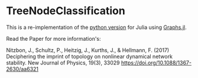 # TreeNodeClassification

This is a re-implementation of the [python version](https://github.com/PIK-ICoN/tree-node-classification) for Julia using [Graphs.jl](https://github.com/JuliaGraphs/Graphs.jl).

Read the Paper for more information's:

Nitzbon, J., Schultz, P., Heitzig, J., Kurths, J., & Hellmann, F. (2017)
Deciphering the imprint of topology on nonlinear dynamical network stability. 
New Journal of Physics, 19(3), 33029
https://doi.org/10.1088/1367-2630/aa6321
